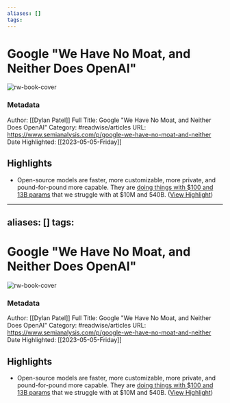 ```yaml
---
aliases: []
tags:
---
```

# Google "We Have No Moat, and Neither Does OpenAI"

![rw-book-cover](https://substackcdn.com/image/fetch/w_1200,h_600,c_limit,f_jpg,q_auto:good,fl_progressive:steep/https%3A%2F%2Fsubstack-post-media.s3.amazonaws.com%2Fpublic%2Fimages%2F241fe3ef-3919-4a63-9c68-9e2e77cc2fc0_1366x588.png)
### Metadata
Author: [[Dylan Patel]]
Full Title: Google "We Have No Moat, and Neither Does OpenAI"
Category: #readwise/articles
URL: https://www.semianalysis.com/p/google-we-have-no-moat-and-neither
Date Highlighted: [[2023-05-05-Friday]]

## Highlights
- Open-source models are faster, more customizable, more private, and pound-for-pound more capable. They are [doing things with $100 and 13B params](https://lmsys.org/blog/2023-03-30-vicuna/) that we struggle with at $10M and 540B. ([View Highlight](https://read.readwise.io/read/01gzph6gpg6rd1qqvma20h6s1s))
---
aliases: []
tags:
---
# Google "We Have No Moat, and Neither Does OpenAI"

![rw-book-cover](https://substackcdn.com/image/fetch/w_1200,h_600,c_limit,f_jpg,q_auto:good,fl_progressive:steep/https%3A%2F%2Fsubstack-post-media.s3.amazonaws.com%2Fpublic%2Fimages%2F241fe3ef-3919-4a63-9c68-9e2e77cc2fc0_1366x588.png)
### Metadata
Author: [[Dylan Patel]]
Full Title: Google "We Have No Moat, and Neither Does OpenAI"
Category: #readwise/articles
URL: https://www.semianalysis.com/p/google-we-have-no-moat-and-neither
Date Highlighted: [[2023-05-05-Friday]]

## Highlights
- Open-source models are faster, more customizable, more private, and pound-for-pound more capable. They are [doing things with $100 and 13B params](https://lmsys.org/blog/2023-03-30-vicuna/) that we struggle with at $10M and 540B. ([View Highlight](https://read.readwise.io/read/01gzph6gpg6rd1qqvma20h6s1s))

